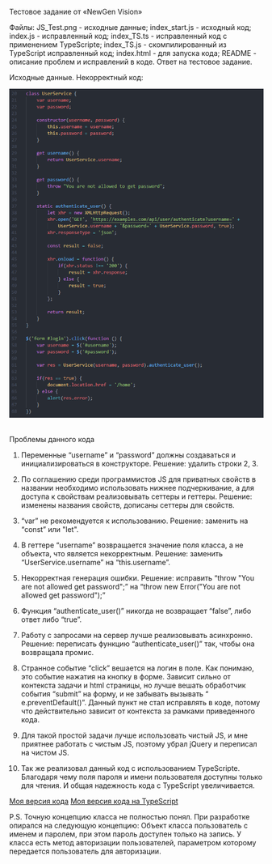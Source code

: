 Тестовое задание от «NewGen Vision»

Файлы:
JS_Test.png    - исходные данные;
index_start.js - исходный код;
index.js       - исправленный код;
index_TS.ts    - исправленный код с применением TypeScripte;
index_TS.js    - скомпилированный из TypeScript исправленный код;
index.html     - для запуска кода;
README         - описание проблем и исправлений в коде. Ответ на тестовое задание.

Исходные данные.
Некорректный код:
 
![](https://github.com/GragertVD/NewGen_Vision/blob/master/JS_Test.png)
 

Проблемы данного кода
1.	Переменные “username” и “password” должны создаваться и инициализироваться в конструкторе. 
Решение: удалить строки 2, 3.
2.	По соглашению среди программистов JS для приватных свойств в названии необходимо использовать нижнее подчеркивание, а для доступа к свойствам реализовывать сеттеры и геттеры. 
Решение: изменены названия свойств, дописаны сеттеры для свойств.  
3.	“var” не рекомендуется к использованию. 
Решение: заменить на “const” или "let".
4.	В геттере “username” возвращается значение поля класса, а не объекта, что является некорректным. 
Решение: заменить “UserService.username”  на “this.username”.
5.	Некорректная генерация ошибки. 
Решение: исправить “throw "You are not allowed get password";” на “throw new Error("You are not allowed get password");” 
6.	Функция “authenticate_user()” никогда не возвращает “false”, либо ответ либо “true”.
7.	Работу с запросами на сервер лучше реализовывать асинхронно. 
Решение: переписать функцию “authenticate_user()” так, чтобы она возвращала промис.
8.	Странное событие “click” вешается на логин в поле. Как понимаю, это событие нажатия на кнопку в форме.
Зависит сильно от контекста задачи и html страницы, но лучше вешать обработчик события “submit” на форму, и не забывать вызывать “ e.preventDefault()”.
Данный пункт не стал исправлять в коде, потому что действительно зависит от контекста за рамками приведенного кода.
9.	Для такой простой задачи лучше использовать чистый JS, и мне приятнее работать с чистым JS, поэтому убрал jQuery и переписал на чистом JS.

10. Так же реализовал данный код с использованием TypeScripte. Благодаря чему поля пароля и имени пользователя доступны только для чтения. И общая надежность кода с TypeScript увеличивается. 


[Моя версия кода](https://github.com/GragertVD/NewGen_Vision/blob/master/index.js)
[Моя версия кода на TypeScript](https://github.com/GragertVD/NewGen_Vision/blob/master/index_TS.ts)

P.S.
Точную концепцию класса не полностью понял. При разработке опирался на следующую концепцию:
Объект класса пользователь с именем и паролем, при этом пароль доступен только на запись.
У класса есть метод авторизации пользователей, параметром которому передается пользователь для авторизации.